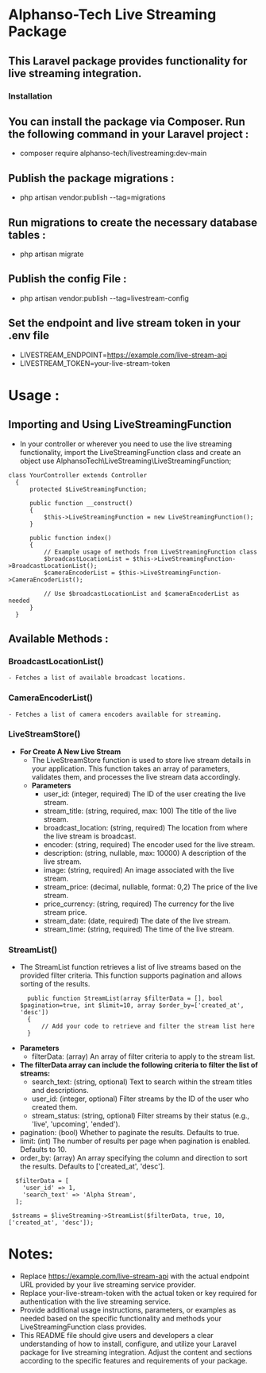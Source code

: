 # Alphanso-Tech Live Streaming Package
  ## This Laravel package provides functionality for live streaming integration.
  ### Installation
## You can install the package via Composer. Run the following command in your Laravel project :
- composer require alphanso-tech/livestreaming:dev-main
## Publish the package migrations :
- php artisan vendor:publish --tag=migrations
## Run migrations to create the necessary database tables :
- php artisan migrate
## Publish the config File :
- php artisan vendor:publish --tag=livestream-config
## Set the endpoint and live stream token in your .env file
- LIVESTREAM_ENDPOINT=https://example.com/live-stream-api
- LIVESTREAM_TOKEN=your-live-stream-token
# Usage :
  ## Importing and Using LiveStreamingFunction 
  - In your controller or wherever you need to use the live streaming functionality, import the LiveStreamingFunction class and create an object
  use AlphansoTech\LiveStreaming\LiveStreamingFunction;

  ```
  class YourController extends Controller
    {
        protected $LiveStreamingFunction;
    
        public function __construct()
        {
            $this->LiveStreamingFunction = new LiveStreamingFunction();
        }
    
        public function index()
        {
            // Example usage of methods from LiveStreamingFunction class
            $broadcastLocationList = $this->LiveStreamingFunction->BroadcastLocationList();
            $cameraEncoderList = $this->LiveStreamingFunction->CameraEncoderList();
    
            // Use $broadcastLocationList and $cameraEncoderList as needed
        }
    }
  ```
## Available Methods :
  ### BroadcastLocationList()
    - Fetches a list of available broadcast locations.
  ### CameraEncoderList()
    - Fetches a list of camera encoders available for streaming.
  ### LiveStreamStore() 
  - **For Create A New Live Stream**
    - The LiveStreamStore function is used to store live stream details in your application. This function takes an array of parameters, validates them, and processes the live stream data accordingly.
    - **Parameters**
      - user_id: (integer, required) The ID of the user creating the live stream.
      - stream_title: (string, required, max: 100) The title of the live stream.
      - broadcast_location: (string, required) The location from where the live stream is broadcast.
      - encoder: (string, required) The encoder used for the live stream.
      - description: (string, nullable, max: 10000) A description of the live stream.
      - image: (string, required) An image associated with the live stream.
      - stream_price: (decimal, nullable, format: 0,2) The price of the live stream.
      - price_currency: (string, required) The currency for the live stream price.
      - stream_date: (date, required) The date of the live stream.
      - stream_time: (string, required) The time of the live stream.
### StreamList()
  - The StreamList function retrieves a list of live streams based on the provided filter criteria. This function supports pagination and allows sorting of the results.
    ```
      public function StreamList(array $filterData = [], bool $pagination=true, int $limit=10, array $order_by=['created_at', 'desc'])
      {
          // Add your code to retrieve and filter the stream list here
      }
    ```
  - **Parameters**
    - filterData: (array) An array of filter criteria to apply to the stream list.
  - **The filterData array can include the following criteria to filter the list of streams:**
    - search_text: (string, optional) Text to search within the stream titles and descriptions.
    - user_id: (integer, optional) Filter streams by the ID of the user who created them.
    - stream_status: (string, optional) Filter streams by their status (e.g., 'live', 'upcoming', 'ended').
  - pagination: (bool) Whether to paginate the results. Defaults to true.
  - limit: (int) The number of results per page when pagination is enabled. Defaults to 10.
  - order_by: (array) An array specifying the column and direction to sort the results. Defaults to ['created_at', 'desc'].
  ```
    $filterData = [
      'user_id' => 1,
      'search_text' => 'Alpha Stream',
    ];

   $streams = $liveStreaming->StreamList($filterData, true, 10, ['created_at', 'desc']);
  ```

# Notes:
  - Replace https://example.com/live-stream-api with the actual endpoint URL provided by your live streaming service provider.
  - Replace your-live-stream-token with the actual token or key required for authentication with the live streaming service.
  - Provide additional usage instructions, parameters, or examples as needed based on the specific functionality and methods your LiveStreamingFunction class provides.
  - This README file should give users and developers a clear understanding of how to install, configure, and utilize your Laravel package for live streaming integration. Adjust the content and sections according      to the specific features and requirements of your package.

